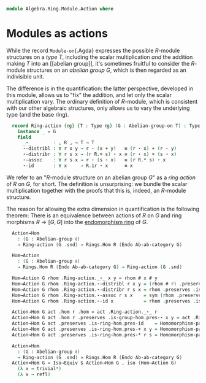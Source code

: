 <!--
```agda
open import Algebra.Group.Notation
open import Algebra.Ring.Module
open import Algebra.Group.Ab
open import Algebra.Group
open import Algebra.Ring

open import Cat.Displayed.Univalence.Thin
open import Cat.Abelian.Base
open import Cat.Abelian.Endo
open import Cat.Prelude hiding (_+_)
```
-->

```agda
module Algebra.Ring.Module.Action where
```

# Modules as actions

While the record `Module-on`{.Agda} expresses the possible $R$-module
structures on a _type_ $T$, including the scalar multiplication _and_
the addition making $T$ into an [[abelian group]], it's sometimes
fruitful to consider the $R$-module structures on an _abelian group_
$G$, which is then regarded as an indivisible unit.

The difference is in the quantification: the latter perspective,
developed in this module, allows us to "fix" the addition, and let only
the scalar multiplication vary. The ordinary definition of $R$-module,
which is consistent with our other algebraic structures, only allows us
to vary the underlying type (and the base ring).

<!--
```agda
module _ {ℓ} (R : Ring ℓ) where
  private module R = Ring-on (R .snd)
  open Additive-notation ⦃ ... ⦄
```
-->

```agda
  record Ring-action {ℓg} {T : Type ℓg} (G : Abelian-group-on T) : Type (ℓ ⊔ ℓg) where
    instance _ = G
    field
      _⋆_        : ⌞ R ⌟ → T → T
      ⋆-distribl : ∀ r x y → r ⋆ (x + y)   ≡ (r ⋆ x) + (r ⋆ y)
      ⋆-distribr : ∀ r s x → (r R.+ s) ⋆ x ≡ (r ⋆ x) + (s ⋆ x)
      ⋆-assoc    : ∀ r s x → r ⋆ (s ⋆ x)   ≡ (r R.* s) ⋆ x
      ⋆-id       : ∀ x     → R.1r ⋆ x      ≡ x
```

We refer to an "$R$-module structure on an abelian group $G$" as a _ring
action_ of $R$ on $G$, for short. The definition is unsurprising: we
bundle the scalar multiplication together with the proofs that this is,
indeed, an $R$-module structure.

<!--
```agda
  Action→Module-on
    : ∀ {ℓg} {T : Type ℓg} {G : Abelian-group-on T}
    → Ring-action G → Module-on R T
  Action→Module : ∀ {ℓg} (G : Abelian-group ℓg)
    → Ring-action (G .snd) → Module R ℓg

  Action→Module-on {G = G} act = mod where
    instance _ = G
    mod : Module-on R _
    mod .Module-on._+_ = _
    mod .Module-on._⋆_ = act .Ring-action._⋆_
    mod .Module-on.has-is-mod = record
      { has-is-ab = G .Abelian-group-on.has-is-ab ; Ring-action act }

  Action→Module G act .fst = G .fst
  Action→Module G act .snd = Action→Module-on act
```
-->

The reason for allowing the extra dimension in quantification is the
following theorem: There is an equivalence between actions of $R$ on $G$
and ring morphisms $R \to [G,G]$ into the [endomorphism ring] of $G$.

[endomorphism ring]: Cat.Abelian.Endo.html

```agda
  Action→Hom
    : (G : Abelian-group ℓ)
    → Ring-action (G .snd) → Rings.Hom R (Endo Ab-ab-category G)

  Hom→Action
    : (G : Abelian-group ℓ)
    → Rings.Hom R (Endo Ab-ab-category G) → Ring-action (G .snd)
```

```agda
  Hom→Action G rhom .Ring-action._⋆_ x y = rhom # x # y
  Hom→Action G rhom .Ring-action.⋆-distribl r x y = (rhom # r) .preserves .is-group-hom.pres-⋆ _ _
  Hom→Action G rhom .Ring-action.⋆-distribr r s x = rhom .preserves .is-ring-hom.pres-+ r s #ₚ x
  Hom→Action G rhom .Ring-action.⋆-assoc r s x    = sym (rhom .preserves .is-ring-hom.pres-* r s #ₚ x)
  Hom→Action G rhom .Ring-action.⋆-id x           = rhom .preserves .is-ring-hom.pres-id #ₚ x

  Action→Hom G act .hom r .hom = act .Ring-action._⋆_ r
  Action→Hom G act .hom r .preserves .is-group-hom.pres-⋆ x y = act .Ring-action.⋆-distribl r x y
  Action→Hom G act .preserves .is-ring-hom.pres-id    = Homomorphism-path λ i → act .Ring-action.⋆-id _
  Action→Hom G act .preserves .is-ring-hom.pres-+ x y = Homomorphism-path λ i → act .Ring-action.⋆-distribr _ _ _
  Action→Hom G act .preserves .is-ring-hom.pres-* r s = Homomorphism-path λ x → sym (act .Ring-action.⋆-assoc _ _ _)

  Action≃Hom
    : (G : Abelian-group ℓ)
    → Ring-action (G .snd) ≃ Rings.Hom R (Endo Ab-ab-category G)
  Action≃Hom G = Iso→Equiv $ Action→Hom G , iso (Hom→Action G)
    (λ x → trivialᵉ)
    (λ x → refl)
```
